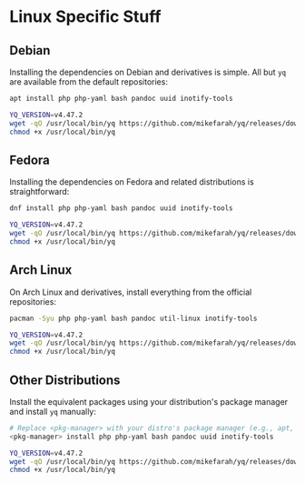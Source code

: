 # Linux Specific Stuff

## Debian

Installing the dependencies on Debian and derivatives is simple. All but `yq` are available from the default repositories:

```bash
apt install php php-yaml bash pandoc uuid inotify-tools

YQ_VERSION=v4.47.2
wget -qO /usr/local/bin/yq https://github.com/mikefarah/yq/releases/download/${YQ_VERSION}/yq_linux_amd64
chmod +x /usr/local/bin/yq
```

## Fedora

Installing the dependencies on Fedora and related distributions is straightforward:

```bash
dnf install php php-yaml bash pandoc uuid inotify-tools

YQ_VERSION=v4.47.2
wget -qO /usr/local/bin/yq https://github.com/mikefarah/yq/releases/download/${YQ_VERSION}/yq_linux_amd64
chmod +x /usr/local/bin/yq
```

## Arch Linux

On Arch Linux and derivatives, install everything from the official repositories:

```bash
pacman -Syu php php-yaml bash pandoc util-linux inotify-tools

YQ_VERSION=v4.47.2
wget -qO /usr/local/bin/yq https://github.com/mikefarah/yq/releases/download/${YQ_VERSION}/yq_linux_amd64
chmod +x /usr/local/bin/yq
```

## Other Distributions

Install the equivalent packages using your distribution's package manager and install `yq` manually:

```bash
# Replace <pkg-manager> with your distro's package manager (e.g., apt, yum, zypper, apk).
<pkg-manager> install php php-yaml bash pandoc uuid inotify-tools

YQ_VERSION=v4.47.2
wget -qO /usr/local/bin/yq https://github.com/mikefarah/yq/releases/download/${YQ_VERSION}/yq_linux_amd64
chmod +x /usr/local/bin/yq
```
